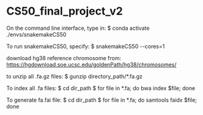 # CS50_final_project_v2

On the command line interface, type in:
$ conda activate ./envs/snakemakeCS50

To run snakemakeCS50, specify:
$ snakemakeCS50 --cores=1 

download hg38 reference chromosome from: 
https://hgdownload.soe.ucsc.edu/goldenPath/hg38/chromosomes/

to unzip all .fa.gz files:
$ gunzip directory_path/*.fa.gz

To index all .fa files:
$ cd dir_path
$ for file in *.fa; do bwa index $file; done

To generate fa.fai file: 
$ cd dir_path
$ for file in *.fa; do samtools faidx $file; done